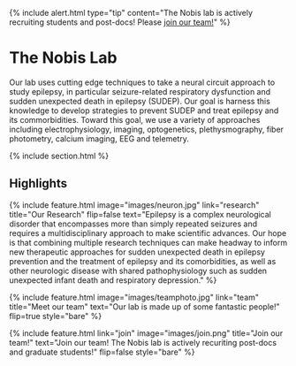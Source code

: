 ---
---
{%
  include alert.html
  type="tip"
  content="The Nobis lab is actively recruiting students and post-docs! Please [join our team!](join)"
%}

# The Nobis Lab

Our lab uses cutting edge techniques to take a neural circuit approach to study epilepsy, in particular seizure-related respiratory dysfunction and sudden unexpected death in epilepsy (SUDEP). Our goal is harness this knowledge to develop strategies to prevent SUDEP and treat epilepsy and its commorbidities. Toward this goal, we use a variety of approaches including electrophysiology, imaging, optogenetics, plethysmography, fiber photometry, calcium imaging, EEG and telemetry. 

{% include section.html %}

## Highlights

{%
  include feature.html
  image="images/neuron.jpg"
  link="research"
  title="Our Research"
  flip=false
  text="Epilepsy is a complex neurological disorder that encompasses more than simply repeated seizures and requires a multidisciplinary approach to make scientific advances. Our hope is that combining multiple research techniques can make headway to inform new therapeutic approaches for sudden unexpected death in epilepsy prevention and the treatment of epilepsy and its comorbidities, as well as other neurologic disease with shared pathophysiology such as sudden unexpected infant death and respiratory depression."
%}


{%
  include feature.html
  image="images/teamphoto.jpg"
  link="team"
  title="Meet our team"
  text="Our lab is made up of some fantastic people!"
  flip=true
  style="bare"
%}

{%
  include feature.html
  link="join"
  image="images/join.png"
  title="Join our team!"
  text="Join our team!  The Nobis lab is actively recuriting post-docs and graduate students!"
  flip=false
  style="bare"
%}

